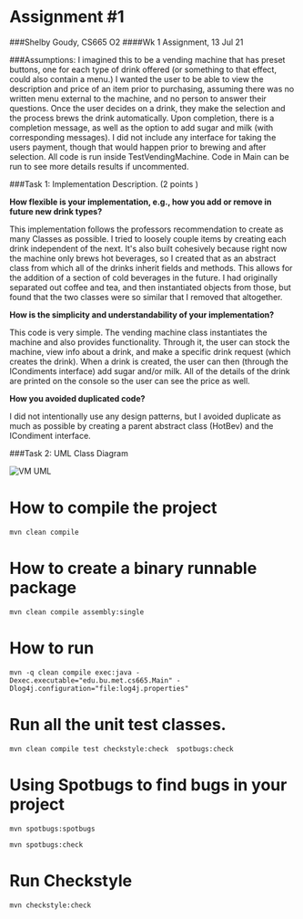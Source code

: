 # Assignment #1

###Shelby Goudy, CS665 O2
####Wk 1 Assignment, 13 Jul 21

###Assumptions:
I imagined this to be a vending machine that has preset buttons, one for each type of drink offered (or something to 
that effect, could also contain a menu.) I wanted the user to be able to view the description and price of an 
item prior to purchasing, assuming there was no written menu external to the machine, and no person to answer their 
questions. Once the user decides on a drink, they make the selection and the process brews the drink automatically.
Upon completion, there is a completion message, as well as the option to add sugar and milk (with corresponding
messages). I did not include any interface for taking the users payment, though that would happen prior to brewing and
after selection.
All code is run inside TestVendingMachine. Code in Main can be run to see more details results if uncommented.

###Task 1: Implementation Description. (2 points )

**How flexible is your implementation, e.g., how you add or remove in future new drink types?**

This implementation follows the professors recommendation to create as many Classes as possible. I tried to
loosely couple items by creating each drink independent of the next. It's also built cohesively because right now
the machine only brews hot beverages, so I created that as an abstract class from which all of the drinks inherit
fields and methods. This allows for the addition of a section of cold beverages in the future. I had originally
separated out coffee and tea, and then instantiated objects from those, but found that the two classes were so
similar that I removed that altogether.


**How is the simplicity and understandability of your implementation?**

This code is very simple. The vending machine class instantiates the machine and also provides functionality. Through
it, the user can stock the machine, view info about a drink, and make a specific drink request (which creates the
drink). When a drink is created, the user can then (through the ICondiments interface) add sugar and/or milk. All
of the details of the drink are printed on the console so the user can see the price as well.


**How you avoided duplicated code?**

I did not intentionally use any design patterns, but I avoided duplicate as much as possible by creating a parent
abstract class (HotBev) and the ICondiment interface.

###Task 2: UML Class Diagram

![VM UML](https://github.com/metcs/met-cs665-assignment-1-sgoudy/blob/master/doc/VM_UML.png)

# How to compile the project

```mvn clean compile```

# How to create a binary runnable package 

```mvn clean compile assembly:single```

# How to run

```mvn -q clean compile exec:java -Dexec.executable="edu.bu.met.cs665.Main" -Dlog4j.configuration="file:log4j.properties"```

# Run all the unit test classes.

```mvn clean compile test checkstyle:check  spotbugs:check```


# Using Spotbugs to find bugs in your project 

```mvn spotbugs:spotbugs```

```mvn spotbugs:check```

# Run Checkstyle 

```mvn checkstyle:check```